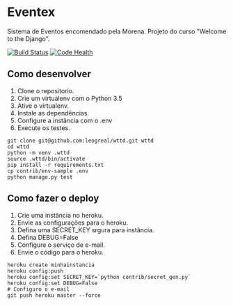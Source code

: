 # Eventex

Sistema de Eventos encomendado pela Morena.
Projeto do curso "Welcome to the Django".

[![Build Status](https://travis-ci.org/leogreal/wttd.svg?branch=master)](https://travis-ci.org/leogreal/wttd)
[![Code Health](https://landscape.io/github/leogreal/wttd/master/landscape.svg?style=flat)](https://landscape.io/github/leogreal/wttd/master)

## Como desenvolver

1. Clone o repositorio.
2. Crie um virtualenv com o Python 3.5
3. Ative o virtualenv.
4. Instale as dependências.
5. Configure a instância com o .env
6. Execute os testes.

```console
git clone git@github.com:leogreal/wttd.git wttd
cd wttd
python -m venv .wttd
source .wttd/bin/activate
pip install -r requirements.txt
cp contrib/env-sample .env
python manage.py test
```

## Como fazer o deploy

1. Crie uma instância no heroku.
2. Envie as configurações para o heroku.
3. Defina uma SECRET_KEY srgura para instância.
4. Defina DEBUG=False
5. Configure o serviço de e-mail.
6. Envie o código para o heroku.

```console
heroku create minhainstancia
heroku config:push
heroku config:set SECRET_KEY=`python contrib/secret_gen.py`
heroku config:set DEBUG=False
# Configuro o e-mail
git push heroku master --force
```